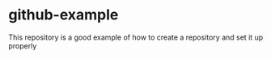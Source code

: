 # github-example
This repository is a good example of how to create a repository and set it up properly
